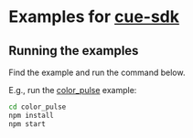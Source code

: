 Examples for [cue-sdk](https://www.npmjs.com/package/cue-sdk)
====================

## Running the examples

Find the example and run the command below. 

E.g., run the [color_pulse](https://github.com/CorsairOfficial/cue-sdk-node/tree/master/example/color_pulse) example:

```sh
cd color_pulse
npm install
npm start
```
